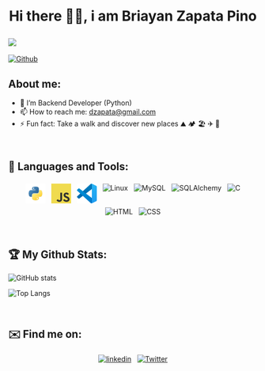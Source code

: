 # <p align="center">Hi there 👋🏻, i am Briayan Zapata Pino</p>

![](https://visitor-badge.laobi.icu/badge?page_id=brian-1989.brian-1989)

[![Github](https://img.shields.io/github/followers/CharalambosIoannou?label=Follow&style=social)](https://github.com/brian-1989)

## About me:

- 🔭 I’m Backend Developer (Python)
- 📫 How to reach me: dzapata@gmail.com
- ⚡ Fun fact: Take a walk and discover new places ⛰ 🏕 🏖 ✈ 🛫

<br />

## 🧰 Languages and Tools:
<p align="center">
<img src="https://raw.githubusercontent.com/github/explore/80688e429a7d4ef2fca1e82350fe8e3517d3494d/topics/python/python.png" alt="Python" height="40" style="vertical-align:top; margin:4px">
<img src="https://raw.githubusercontent.com/github/explore/80688e429a7d4ef2fca1e82350fe8e3517d3494d/topics/javascript/javascript.png" alt="Javascript" height="40" style="vertical-align:top; margin:4px">
<img src="https://raw.githubusercontent.com/github/explore/80688e429a7d4ef2fca1e82350fe8e3517d3494d/topics/visual-studio-code/visual-studio-code.png" alt="VS Code" height="40" style="vertical-align:top; margin:4px">
<img src="https://upload.wikimedia.org/wikipedia/commons/thumb/3/35/Tux.svg/800px-Tux.svg.png" alt="Linux" height="40" style="vertical-align:top; margin:4px">
<img src="https://www.mysql.com/common/logos/logo-mysql-170x115.png" alt="MySQL" height="40" style="vertical-align:top; margin:4px">
<img src="https://quintagroup.com/cms/python/images/sqlalchemy-logo.png/@@images/eca35254-a2db-47a8-850b-2678f7f8bc09.png" alt="SQLAlchemy" height="40" style="vertical-align:top; margin:4px">
<img src="https://e7.pngegg.com/pngimages/465/779/png-clipart-blue-and-white-c-logo-the-c-programming-language-computer-programming-computer-icons-programmer-blue-angle-thumbnail.png" alt="C" height="40" style="vertical-align:top; margin:4px">
<img src="https://e7.pngegg.com/pngimages/780/934/png-clipart-html-logo-html5-logo-icons-logos-emojis-tech-companies-thumbnail.png" alt="HTML" height="40" style="vertical-align:top; margin:4px">
<img src="https://image.flaticon.com/icons/png/512/919/919826.png" alt="CSS" height="40" style="vertical-align:top; margin:4px">
</p>

<br />

## 🏆 My Github Stats:
![GitHub stats](https://github-readme-stats.vercel.app/api?username=brian-1989&show_icons=true&theme=tokyonight)

![Top Langs](https://github-readme-stats.vercel.app/api/top-langs/?username=brian-1989&theme=tokyonight)

<br />

## ✉️ Find me on:

<p align="center">
 <a href="https://www.linkedin.com/in/briayan-exnaider-zapata-pino-087ba1141/" target="_blank" rel="noopener noreferrer"> <img src="https://content.linkedin.com/content/dam/me/business/en-us/amp/brand-site/v2/bg/LI-Bug.svg.original.svg" alt="linkedin" height="40" style="vertical-align:top; margin:4px"></a>
 <a href="https://twitter.com/BrianZa03390210"> <img src="https://1000marcas.net/wp-content/uploads/2019/11/Twitter-logo-500x406.png" alt="Twitter" height="40" style="vertical-align:top; margin:4px"></a>
</p>
